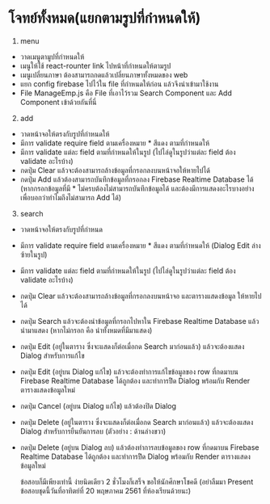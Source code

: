 # โจทย์ทั้งหมด(แยกตามรูปที่กำหนดให้)

1. menu
  - วาดเมนูตามูปที่กำหนดให้
  - เมนูให้ใช้ react-rounter link ไปหน้าที่กำหนดให้ตามรูป
  - เมนูเปลี่ยนภาษา ต้องสามารถกดแล้วเปลี่ยนภาษาทั้งหมดของ web
  - แยก config firebase ไปไว้ใน file ที่กำหนดให้ก่อน แล้วจึงนำเข้ามาใช้งาน
  - File ManageEmp.js คือ File ที่เอาไว้รวม Search Component และ Add Component เข้าด้วยกันที่นี่
  
2. add
  - วาดหน้าจอให้ตรงกับรูปที่กำหนดให้
  - มีการ validate require field ตามเครื่องหมาย * สีแดง ตามที่กำหนดให้
  - มีการ validate แต่ละ field ตามที่กำหนดให้ในรูป (ไปไล่ดูในรูปว่าแต่ละ field ต้อง validate อะไรบ้าง)
  - กดปุ่ม Clear แล้วจะต้องสามารถล้างข้อมูลที่กรอกลงบนหน้าจอให้หายไปได้
  - กดปุ่ม Add แล้วต้องสามารถบันทึกข้อมูลที่กรอกลง Firebase Realtime Database ได้
    (หากกรอกข้อมูลที่มี * ไม่ครบต้องไม่สามารถบันทึกข้อมูลได้ และต้องมีการแสดงอะไรบางอย่าง เพื่อบอกว่าทำไมถึงไม่สามารถ Add ได้)

3. search
  - วาดหน้าจอให้ตรงกับรูปที่กำหนด
  - มีการ validate require field ตามเครื่องหมาย * สีแดง ตามที่กำหนดให้ (Dialog Edit ล่างซ้ายในรูป)
  - มีการ validate แต่ละ field ตามที่กำหนดให้ในรูป (ไปไล่ดูในรูปว่าแต่ละ field ต้อง validate อะไรบ้าง)
  - กดปุ่ม Clear แล้วจะต้องสามารถล้างข้อมูลที่กรอกลงบนหน้าจอ และตารางแสดงข้อมูล ให้หายไปได้
  - กดปุ่ม Search แล้วจะต้องนำข้อมูลที่กรอกไปหาใน Firebase Realtime Database แล้วนำมาแสดง (หากไม่กรอก คือ นำทั้งหมดที่มีมาแสดง)
  - กดปุ่ม Edit (อยู่ในตาราง ซึ่งจะแสดงก็ต่อเมื่อกด Search มาก่อนแล้ว) แล้วจะต้องแสดง Dialog สำหรับการแก้ไข
  - กดปุ่ม Edit (อยู่บน Dialog แก้ไข) แล้วจะต้องทำการแก้ไขข้อมูลของ row ที่กดมาบน Firebase Realtime Database ได้ถูกต้อง 
    และทำการปิิด Dialog พร้อมกับ Render ตารางแสดงข้อมูลใหม่ 
  - กดปุ่ม Cancel (อยู่บน Dialog แก้ไข) แล้วต้องปิด Dialog
  - กดปุ่ม Delete (อยู่ในตาราง ซึ่งจะแสดงก็ต่อเมื่อกด Search มาก่อนแล้ว) แล้วจะต้องแสดง Dialog สำหรับการยืนยันการลบ (ตัวอย่าง : ด้านล่างขวา)
  - กดปุ่ม Delete (อยู่บน Dialog ลบ) แล้วต้องทำการลบข้อมูลของ row ที่กดมาบน Firebase Realtime Database ได้ถูกต้อง 
    และทำการปิิด Dialog พร้อมกับ Render ตารางแสดงข้อมูลใหม่ 
    
    
    ข้อสอบก็มีเพียงเท่านี้ ง่ายนิดเดียว 2 ชั่วโมงก็เสร็จ ขอให้นักศึกษาโชคดี (อย่าลืมมา Present ข้อสอบชุดนี้วันที่อาทิตย์ที่ 20 พฤษภาคม 2561 ที่ห้องเรียนด้วยนะ)
